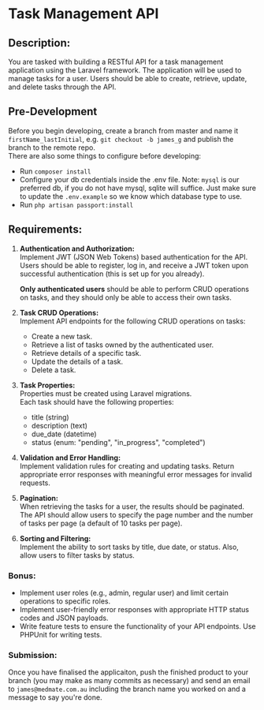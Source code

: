 # Task Management API

## Description:
You are tasked with building a RESTful API for a task management application using the Laravel framework. The application will be used to manage tasks for a user. Users should be able to create, retrieve, update, and delete tasks through the API.

## Pre-Development
Before you begin developing, create a branch from master and name it `firstName_lastInitial`, e.g. `git checkout -b james_g` and publish the branch to the remote repo.  
There are also some things to configure before developing:
- Run `composer install`
- Configure your db credentials inside the .env file. Note: `mysql` is our preferred db, if you do not have mysql, sqlite will suffice. Just make sure to update the `.env.example` so we know which database type to use.
- Run `php artisan passport:install`

## Requirements:
1. **Authentication and Authorization:**  
    Implement JWT (JSON Web Tokens) based authentication for the API. Users should be able to register, log in, and receive a JWT token upon successful authentication (this is set up for you already). 
    
    **Only authenticated users** should be able to perform CRUD operations on tasks, and they should only be able to access their own tasks.

2. **Task CRUD Operations:**  
Implement API endpoints for the following CRUD operations on tasks:
    - Create a new task.
    - Retrieve a list of tasks owned by the authenticated user.
    - Retrieve details of a specific task.
    - Update the details of a task.
    - Delete a task.

3. **Task Properties:**  
Properties must be created using Laravel migrations.  
Each task should have the following properties:
    - title (string)
    - description (text)
    - due_date (datetime)
    - status (enum: "pending", "in_progress", "completed")

4. **Validation and Error Handling:**  
Implement validation rules for creating and updating tasks. Return appropriate error responses with meaningful error messages for invalid requests.

5. **Pagination:**  
When retrieving the tasks for a user, the results should be paginated. The API should allow users to specify the page number and the number of tasks per page (a default of 10 tasks per page).

6. **Sorting and Filtering:**  
Implement the ability to sort tasks by title, due date, or status. Also, allow users to filter tasks by status.

### Bonus:
- Implement user roles (e.g., admin, regular user) and limit certain operations to specific roles.
- Implement user-friendly error responses with appropriate HTTP status codes and JSON payloads.
- Write feature tests to ensure the functionality of your API endpoints. Use PHPUnit for writing tests.

### Submission:
Once you have finalised the applicaiton, push the finished product to your branch (you may make as many commits as necessary) and send an email to `james@medmate.com.au` including the branch name you worked on and a message to say you're done.